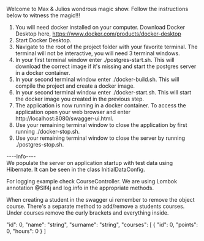 Welcome to Max & Julios wondrous magic show. Follow the instructions below to witness the magic!!!

1. You will need docker installed on your computer. Download Docker Desktop
   here, https://www.docker.com/products/docker-desktop
2. Start Docker Desktop.
3. Navigate to the root of the project folder with your favorite terminal. The terminal will not be interactive, you
   will need 3 terminal windows.
4. In your first terminal window enter ./postgres-start.sh. This will download the correct image if it's missing and
   start the postgres server in a docker container.
5. In your second terminal window enter ./docker-build.sh. This will compile the project and create a docker image.
6. In your second terminal window enter ./docker-start.sh. This will start the docker image you created in the previous
   step.
7. The application is now running in a docker container. To access the application open your web browser and
   enter http://localhost:8080/swagger-ui.html.
8. Use your remaining terminal window to close the application by first running ./docker-stop.sh.
9. Use your remaining terminal window to close the server by running ./postgres-stop.sh.

----Info----   
We populate the server on application startup with test data using Hibernate. It can be seen in the class
InitialDataConfig.

For logging example check CourseController. We are using Lombok annotation @Slf4j and log.info in the appropriate
methods.

When creating a student in the swagger ui remember to remove the object course. There's a separate method to add/remove
a students courses. 
Under courses remove the curly brackets and everything inside.

"id": 0,
"name": "string",
"surname": "string",
"courses": [
   {
   "id": 0,
   "points": 0,
   "hours": 0 
   }
]

